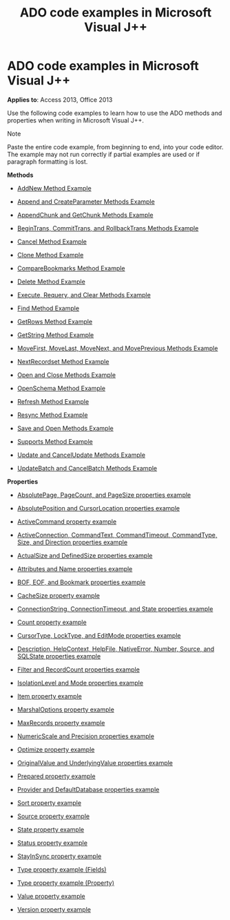 ﻿---
title: ADO code examples in Microsoft Visual J++
TOCTitle: ADO code examples in Microsoft Visual J++
ms:assetid: c924a813-0375-3e8e-f9e3-ff5ca51db218
ms:mtpsurl: https://msdn.microsoft.com/library/JJ249978(v=office.15)
ms:contentKeyID: 48547670
ms.date: 09/18/2015
mtps_version: v=office.15
---

# ADO code examples in Microsoft Visual J++


**Applies to**: Access 2013, Office 2013

Use the following code examples to learn how to use the ADO methods and properties when writing in Microsoft Visual J++.


> [!NOTE]
> Paste the entire code example, from beginning to end, into your code editor. The example may not run correctly if partial examples are used or if paragraph formatting is lost.



**Methods**

  - [AddNew Method Example](addnew-method-example-vj.md)

  - [Append and CreateParameter Methods Example](append-and-createparameter-methods-example-vj.md)

  - [AppendChunk and GetChunk Methods Example](appendchunk-and-getchunk-methods-example-vj.md)

  - [BeginTrans, CommitTrans, and RollbackTrans Methods Example](begintrans-committrans-and-rollbacktrans-methods-example-vj.md)

  - [Cancel Method Example](cancel-method-example-vj.md)

  - [Clone Method Example](clone-method-example-vj.md)

  - [CompareBookmarks Method Example](comparebookmarks-method-example-vj.md)

  - [Delete Method Example](delete-method-example-vj.md)

  - [Execute, Requery, and Clear Methods Example](execute-requery-and-clear-methods-example-vj.md)

  - [Find Method Example](find-method-example-vj.md)

  - [GetRows Method Example](getrows-method-example-vj.md)

  - [GetString Method Example](getstring-method-example-vj.md)

  - [MoveFirst, MoveLast, MoveNext, and MovePrevious Methods Example](movefirst-movelast-movenext-and-moveprevious-methods-example-vj.md)

  - [NextRecordset Method Example](nextrecordset-method-example-vj.md)

  - [Open and Close Methods Example](open-and-close-methods-example-vj.md)

  - [OpenSchema Method Example](openschema-method-example-vj.md)

  - [Refresh Method Example](refresh-method-example-vj.md)

  - [Resync Method Example](resync-method-example-vj.md)

  - [Save and Open Methods Example](save-and-open-methods-example-vj.md)

  - [Supports Method Example](supports-method-example-vj.md)

  - [Update and CancelUpdate Methods Example](update-and-cancelupdate-methods-example-vj.md)

  - [UpdateBatch and CancelBatch Methods Example](updatebatch-and-cancelbatch-methods-example-vj.md)

**Properties**

  - [AbsolutePage, PageCount, and PageSize properties example](absolutepage-pagecount-and-pagesize-properties-example-vj.md)

  - [AbsolutePosition and CursorLocation properties example](absoluteposition-and-cursorlocation-properties-example-vj.md)

  - [ActiveCommand property example](activecommand-property-example-vj.md)

  - [ActiveConnection, CommandText, CommandTimeout, CommandType, Size, and Direction properties example](activeconnection-commandtext-commandtimeout-commandtype-size-and-direction-properties-example-vj.md)

  - [ActualSize and DefinedSize properties example](actualsize-and-definedsize-properties-example-vj.md)

  - [Attributes and Name properties example](attributes-and-name-properties-example-vj.md)

  - [BOF, EOF, and Bookmark properties example](bof-eof-and-bookmark-properties-example-vj.md)

  - [CacheSize property example](cachesize-property-example-vj.md)

  - [ConnectionString, ConnectionTimeout, and State properties example](connectionstring-connectiontimeout-and-state-properties-example-vj.md)

  - [Count property example](count-property-example-vj.md)

  - [CursorType, LockType, and EditMode properties example](cursortype-locktype-and-editmode-properties-example-vj.md)

  - [Description, HelpContext, HelpFile, NativeError, Number, Source, and SQLState properties example](description-helpcontext-helpfile-nativeerror-number-source-and-sqlstate-properties-example-vj.md)

  - [Filter and RecordCount properties example](filter-and-recordcount-properties-example-vj.md)

  - [IsolationLevel and Mode properties example](isolationlevel-and-mode-properties-example-vj.md)

  - [Item property example](item-property-example-vj.md)

  - [MarshalOptions property example](marshaloptions-property-example-vj.md)

  - [MaxRecords property example](maxrecords-property-example-vj.md)

  - [NumericScale and Precision properties example](numericscale-and-precision-properties-example-vj.md)

  - [Optimize property example](optimize-property-example-vj.md)

  - [OriginalValue and UnderlyingValue properties example](originalvalue-and-underlyingvalue-properties-example-vj.md)

  - [Prepared property example](prepared-property-example-vj.md)

  - [Provider and DefaultDatabase properties example](provider-and-defaultdatabase-properties-example-vj.md)

  - [Sort property example](sort-property-example-vj.md)

  - [Source property example](source-property-example-vj.md)

  - [State property example](state-property-example-vj.md)

  - [Status property example](status-property-example-vj.md)

  - [StayInSync property example](stayinsync-property-example-vj.md)

  - [Type property example (Fields)](https://msdn.microsoft.com/library/jj250207\(v=office.15\))

  - [Type property example (Property)](https://msdn.microsoft.com/library/jj249182\(v=office.15\))

  - [Value property example](value-property-example-vj.md)

  - [Version property example](version-property-example-vj.md)

